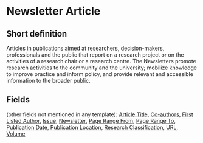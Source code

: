 # Newsletter Article
## Short definition
Articles in publications aimed at researchers, decision-makers, professionals and the public that report on a research project or on the activities of a research chair or a research centre. The Newsletters promote research activities to the community and the university; mobilize knowledge to improve practice and inform policy, and provide relevant and accessible information to the broader public.
## Fields
(other fields not mentioned in any template):
[Article Title](../Object-Fields/Newsletter%20Article/Article%20Title.md),
[Co-authors](../Object-Fields/Newsletter%20Article/Co-authors.md),
[First Listed Author](../Object-Fields/Newsletter%20Article/First%20Listed%20Author.md),
[Issue](../Object-Fields/Newsletter%20Article/Issue.md),
[Newsletter](../Object-Fields/Newsletter%20Article/Newsletter.md),
[Page Range From](../Object-Fields/Newsletter%20Article/Page%20Range%20From.md),
[Page Range To](../Object-Fields/Newsletter%20Article/Page%20Range%20To.md),
[Publication Date](../Object-Fields/Newsletter%20Article/Publication%20Date.md),
[Publication Location](../Object-Fields/Newsletter%20Article/Publication%20Location.md),
[Research Classification](../Object-Fields/Newsletter%20Article/Research%20Classification.md),
[URL](../Object-Fields/Newsletter%20Article/URL.md),
[Volume](../Object-Fields/Newsletter%20Article/Volume.md)
